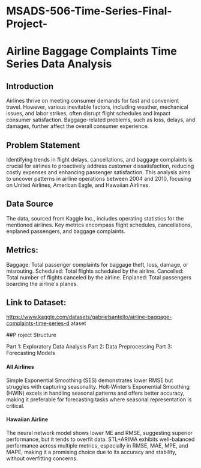 # MSADS-506-Time-Series-Final-Project-


# Airline Baggage Complaints Time Series Data Analysis

## Introduction

Airlines thrive on meeting consumer demands for fast and convenient travel. However, various inevitable factors, including weather, mechanical issues, and labor strikes, often disrupt flight schedules and impact consumer satisfaction. Baggage-related problems, such as loss, delays, and damages, further affect the overall consumer experience.

## Problem Statement
Identifying trends in flight delays, cancellations, and baggage complaints is crucial for airlines to proactively address customer dissatisfaction, reducing costly expenses and enhancing passenger satisfaction. This analysis aims to uncover patterns in airline operations between 2004 and 2010, focusing on United Airlines, American Eagle, and Hawaiian Airlines.

## Data Source

The data, sourced from Kaggle Inc., includes operating statistics for the mentioned airlines. Key metrics encompass flight schedules, cancellations, enplaned passengers, and baggage complaints.

## Metrics:

Baggage: Total passenger complaints for baggage theft, loss, damage, or misrouting.
Scheduled: Total flights scheduled by the airline.
Cancelled: Total number of flights canceled by the airline.
Enplaned: Total passengers boarding the airline's planes.

## Link to Dataset:
https://www.kaggle.com/datasets/gabrielsantello/airline-baggage-complaints-time-series-d ataset

##P roject Structure

Part 1: Exploratory Data Analysis
Part 2: Data Preprocessing
Part 3: Forecasting Models

#### All Airlines

Simple Exponential Smoothing (SES) demonstrates lower RMSE but struggles with capturing seasonality. Holt-Winter’s Exponential Smoothing (HWIN) excels in handling seasonal patterns and offers better accuracy, making it preferable for forecasting tasks where seasonal representation is critical.

#### Hawaiian Airline

The neural network model shows lower ME and RMSE, suggesting superior performance, but it tends to overfit data. STL+ARIMA exhibits well-balanced performance across multiple metrics, especially in RMSE, MAE, MPE, and MAPE, making it a promising choice due to its accuracy and stability, without overfitting concerns.

